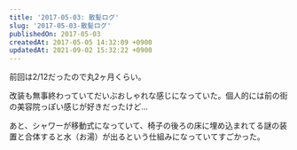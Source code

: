 ```yaml
---
title: '2017-05-03: 散髪ログ'
slug: '2017-05-03-散髪ログ'
publishedOn: 2017-05-03
createdAt: 2017-05-05 14:32:09 +0900
updatedAt: 2021-09-02 15:32:22 +0900
---
```

前回は2/12だったので丸2ヶ月くらい。

改装も無事終わっていてだいぶおしゃれな感じになっていた。個人的には前の街の美容院っぽい感じが好きだったけど…

あと、シャワーが移動式になっていて、椅子の後ろの床に埋め込まれてる謎の装置と合体すると水（お湯）が出るという仕組みになっていてすごかった。
